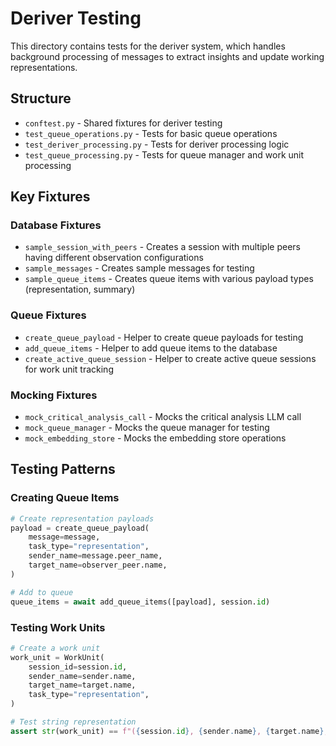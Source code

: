 # Deriver Testing

This directory contains tests for the deriver system, which handles background processing of messages to extract insights and update working representations.

## Structure

- `conftest.py` - Shared fixtures for deriver testing
- `test_queue_operations.py` - Tests for basic queue operations
- `test_deriver_processing.py` - Tests for deriver processing logic
- `test_queue_processing.py` - Tests for queue manager and work unit processing

## Key Fixtures

### Database Fixtures

- `sample_session_with_peers` - Creates a session with multiple peers having different observation configurations
- `sample_messages` - Creates sample messages for testing
- `sample_queue_items` - Creates queue items with various payload types (representation, summary)

### Queue Fixtures

- `create_queue_payload` - Helper to create queue payloads for testing
- `add_queue_items` - Helper to add queue items to the database
- `create_active_queue_session` - Helper to create active queue sessions for work unit tracking

### Mocking Fixtures

- `mock_critical_analysis_call` - Mocks the critical analysis LLM call
- `mock_queue_manager` - Mocks the queue manager for testing
- `mock_embedding_store` - Mocks the embedding store operations

## Testing Patterns

### Creating Queue Items

```python
# Create representation payloads
payload = create_queue_payload(
    message=message,
    task_type="representation",
    sender_name=message.peer_name,
    target_name=observer_peer.name,
)

# Add to queue
queue_items = await add_queue_items([payload], session.id)
```

### Testing Work Units

```python
# Create a work unit
work_unit = WorkUnit(
    session_id=session.id,
    sender_name=sender.name,
    target_name=target.name,
    task_type="representation",
)

# Test string representation
assert str(work_unit) == f"({session.id}, {sender.name}, {target.name}, representation)"
```
